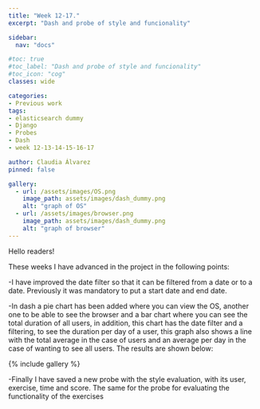 ```yaml
---
title: "Week 12-17."
excerpt: "Dash and probe of style and funcionality"

sidebar:
  nav: "docs"

#toc: true
#toc_label: "Dash and probe of style and funcionality"
#toc_icon: "cog"
classes: wide

categories:
- Previous work
tags:
- elasticsearch dummy
- Django
- Probes
- Dash
- week 12-13-14-15-16-17

author: Claudia Álvarez
pinned: false

gallery:
  - url: /assets/images/OS.png
    image_path: assets/images/dash_dummy.png
    alt: "graph of OS"
  - url: /assets/images/browser.png
    image_path: assets/images/dash_dummy.png
    alt: "graph of browser"
---
```

 Hello readers!
 
These weeks I have advanced in the project in the following points:
 
-I have improved the date filter so that it can be filtered from a date or to a date. Previously it was mandatory to put a start date and end date.

-In dash a pie chart has been added where you can view the OS, another one to be able to see the browser and a bar chart where you can see the total duration of all users, in addition, this chart has the date filter and a filtering, to see the duration per day of a user, this graph also shows a line with the total average in the case of users and an average per day in the case of wanting to see all users. The results are shown below:

{% include gallery %}

-Finally I have saved a new probe with the style evaluation, with its user, exercise, time and score. The same for the probe for evaluating the functionality of the exercises
